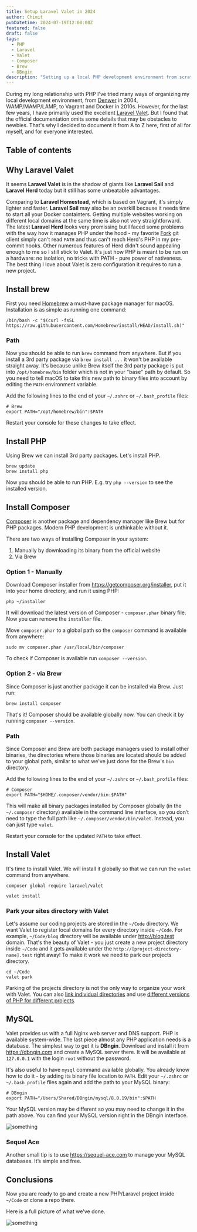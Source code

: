 ```yaml
---
title: Setup Laravel Valet in 2024
author: Chimit
pubDatetime: 2024-07-19T12:00:00Z
featured: false
draft: false
tags:
  - PHP
  - Laravel
  - Valet
  - Composer
  - Brew
  - DBngin
description: "Setting up a local PHP development environment from scratch on macOS."
---
```


During my long relationship with PHP I've tried many ways of organizing my local development environment, from [Denwer](http://www.denwer.ru) in 2004, WAMP/MAMP/LAMP, to Vagrant and Docker in 2010s. However, for the last few years, I have primarily used the excellent [Laravel Valet](https://laravel.com/docs/valet). But I found that the official documentation omits some details that may be obstacles to newbies. That's why I decided to document it from A to Z here, first of all for myself, and for everyone interested.

## Table of contents

## Why Laravel Valet

It seems **Laravel Valet** is in the shadow of giants like **Laravel Sail** and **Laravel Herd** today but it still has some unbeatable advantages.

Comparing to **Laravel Homestead**, which is based on Vagrant, it's simply lighter and faster. **Laravel Sail** may also be an overkill because it needs time to start all your Docker containters. Getting multiple websites working on different local domains at the same time is also not very straightforward. The latest **Laravel Herd** looks very promissing but I faced some problems with the way how it manages PHP under the hood - my favorite [Fork](https://git-fork.com) git client simply can't read `PATH` and thus can't reach Herd's PHP in my pre-commit hooks. Other numerous features of Herd didn't sound appealing enough to me so I still stick to Valet. It's just how PHP is meant to be run on a hardware: no isolation, no tricks with PATH - pure power of nativeness. The best thing I love about Valet is zero configuration it requires to run a new project.

## Install brew

First you need [Homebrew](https://brew.sh) a must-have package manager for macOS. Installation is as simple as running one command:

```shell
/bin/bash -c "$(curl -fsSL https://raw.githubusercontent.com/Homebrew/install/HEAD/install.sh)"
```

### Path

Now you should be able to run `brew` command from anywhere. But if you install a 3rd party package via `brew install ...` it won't be available straight away. It's because unlike Brew itself the 3rd party package is put into `/opt/homebrew/bin` folder which is not in your "base" path by default. So you need to tell macOS to take this new path to binary files into account by editing the `PATH` environment variable.

Add the following lines to the end of your `~/.zshrc` or `~/.bash_profile` files:

```shell
# Brew
export PATH="/opt/homebrew/bin":$PATH
```

Restart your console for these changes to take effect.

## Install PHP

Using Brew we can install 3rd party packages. Let's install PHP.

```shell
brew update
brew install php
```

Now you should be able to run PHP. E.g. try `php --version` to see the installed version.

## Install Composer

[Composer](https://getcomposer.org) is another package and dependency manager like Brew but for PHP packages. Modern PHP development is unthinkable without it.

There are two ways of installing Composer in your system:

1. Manually by downloading its binary from the official website
2. Via Brew

### Option 1 - Manually

Download Composer installer from https://getcomposer.org/installer, put it into your home directory, and run it using PHP:

```shell
php ~/installer
```

It will download the latest version of Composer - `composer.phar` binary file. Now you can remove the `installer` file.

Move `composer.phar` to a global path so the `composer` command is available from anywhere:

```shell
sudo mv composer.phar /usr/local/bin/composer
```

To check if Composer is available run `composer --version`.

### Option 2 - via Brew

Since Composer is just another package it can be installed via Brew. Just run:

```shell
brew install composer
```

That's it! Composer should be available globally now. You can check it by running `composer --version`.

### Path

Since Composer and Brew are both package managers used to install other binaries, the directories where those binaries are located should be added to your global path, similar to what we've just done for the Brew's `bin` directory.

Add the following lines to the end of your `~/.zshrc` or `~/.bash_profile` files:

```shell
# Composer
export PATH="$HOME/.composer/vendor/bin:$PATH"
```

This will make all binary packages installed by Composer globally (in the `~/.composer` directory) available in the command line interface, so you don’t need to type the full path like `~/.composer/vendor/bin/valet`. Instead, you can just type `valet`.

Restart your console for the updated `PATH` to take effect.

## Install Valet

It's time to install Valet. We will install it globally so that we can run the `valet` command from anywhere.

```shell
composer global require laravel/valet
```

```shell
valet install
```

### Park your sites directory with Valet

Let's assume our coding projects are stored in the `~/Code` directory. We want Valet to register local domains for every directory inside `~/Code`. For example, `~/Code/blog` directory will be available under http://blog.test domain. That's the beauty of Valet - you just create a new project directory inside `~/Code` and it gets available under the `http://[project-directory-name].test` right away! To make it work we need to park our projects directory.

```shell
cd ~/Code
valet park
```

Parking of the projects directory is not the only way to organize your work with Valet. You can also [link individual directories](https://laravel.com/docs/valet#the-link-command) and use [different versions of PHP for different projects](https://laravel.com/docs/valet#per-site-php-versions).

## MySQL

Valet provides us with a full Nginx web server and DNS support. PHP is available system-wide. The last piece almost any PHP application needs is a database. The simplest way to get it is **DBngin**. Download and install it from https://dbngin.com and create a MySQL server there. It will be available at `127.0.0.1` with the login `root` without the password.

It's also useful to have `mysql` command available globally. You already know how to do it - by adding its binary file location to `PATH`. Edit your `~/.zshrc` or `~/.bash_profile` files again and add the path to your MySQL binary:

```shell
# DBngin
export PATH="/Users/Shared/DBngin/mysql/8.0.19/bin":$PATH
```

Your MySQL version may be different so you may need to change it in the path above. You can find your MySQL version right in the DBngin interface.

![something](@assets/images/dbngin.png)

### Sequel Ace

Another small tip is to use https://sequel-ace.com to manage your MySQL databases. It’s simple and free.

## Conclusions

Now you are ready to go and create a new PHP/Laravel project inside `~/Code` or clone a repo there.

Here is a full picture of what we've done.

![something](@assets/images/valet.png)
